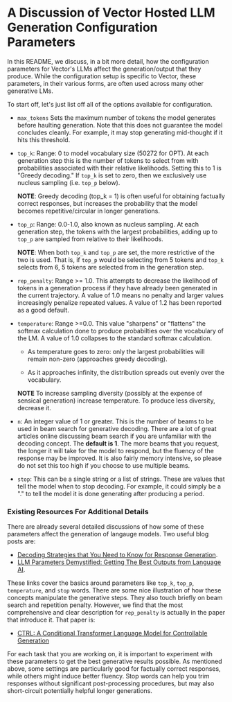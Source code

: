 # A Discussion of Vector Hosted LLM Generation Configuration Parameters

In this README, we discuss, in a bit more detail, how the configuration parameters for Vector's LLMs affect the generation/output that they produce. While the configuration setup is specific to Vector, these parameters, in their various forms, are often used across many other generative LMs.

To start off, let's just list off all of the options available for configuration.

* `max_tokens` Sets the maximum number of tokens the model generates before haulting generation. Note that this does not guarantee the model concludes cleanly. For example, it may stop generating mid-thought if it hits this threshold.

* `top_k`: Range: 0 to model vocabulary size (50272 for OPT). At each generation step this is the number of tokens to select from with probabilities associated with their relative likelihoods. Setting this to 1 is "Greedy decoding." If `top_k` is set to zero, then we exclusively use nucleus sampling (i.e. `top_p` below).

    __NOTE__: Greedy decoding (top_k = 1) is often useful for obtaining factually correct responses, but increases the probability that the model becomes repetitive/circular in longer generations.

* `top_p`: Range: 0.0-1.0, also known as nucleus sampling. At each generation step, the tokens with the largest probabilities, adding up to `top_p` are sampled from relative to their likelihoods.

    __NOTE__: When both `top_k` and `top_p` are set, the more restrictive of the two is used. That is, if `top_p` would be selecting from 5 tokens and `top_k` selects from 6, 5 tokens are selected from in the generation step.

* `rep_penalty`: Range >= 1.0. This attempts to decrease the likelihood of tokens in a generation process if they have already been generated in the current trajectory. A value of 1.0 means no penalty and larger values increasingly penalize repeated values. A value of 1.2 has been reported as a good default.

* `temperature`: Range >=0.0. This value "sharpens" or "flattens" the softmax calculation done to produce probabilties over the vocabulary of the LM. A value of 1.0 collapses to the standard softmax calculation.

    * As temperature goes to zero: only the largest probabilities will remain non-zero (approaches greedy decoding).

    * As it approaches infinity, the distribution spreads out evenly over the vocabulary.

    __NOTE__ To increase sampling diversity (possibly at the expense of sensical generation) increase temperature. To produce less diversity, decrease it.

* `n`: An integer value of 1 or greater. This is the number of beams to be used in beam search for generative decoding. There are a lot of great articles online discussing beam search if you are unfamiliar with the decoding concept. The __default is 1__. The more beams that you request, the longer it will take for the model to respond, but the fluency of the response may be improved. It is also fairly memory intensive, so please do not set this too high if you choose to use multiple beams.

* `stop`: This can be a single string or a list of strings. These are values that tell the model when to stop decoding. For example, it could simply be a "." to tell the model it is done generating after producing a period.

### Existing Resources For Additional Details

There are already several detailed discussions of how some of these parameters affect the generation of langauge models. Two useful blog posts are:

* [Decoding Strategies that You Need to Know for Response Generation](https://txt.cohere.ai/llm-parameters-best-outputs-language-ai/).
* [LLM Parameters Demystified: Getting The Best Outputs from Language AI](https://towardsdatascience.com/decoding-strategies-that-you-need-to-know-for-response-generation-ba95ee0faadc).

These links cover the basics around parameters like `top_k`, `top_p`, `temperature`, and `stop` words. There are some nice illustration of how these concepts manipulate the generative steps. They also touch briefly on beam search and repetition penalty. However, we find that the most comprehensive and clear description for `rep_penalty` is actually in the paper that introduce it. That paper is:

* [CTRL: A Conditional Transformer Language Model for Controllable Generation](https://arxiv.org/pdf/1909.05858.pdf)

For each task that you are working on, it is important to experiment with these parameters to get the best generative results possible. As mentioned above, some settings are particularly good for factually correct responses, while others might induce better fluency. Stop words can help you trim responses without significant post-processing procedures, but may also short-circuit potentially helpful longer generations.
